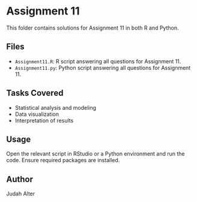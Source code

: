 # Assignment 11

This folder contains solutions for Assignment 11 in both R and Python.

## Files
- `Assignment11.R`: R script answering all questions for Assignment 11.
- `Assignment11.py`: Python script answering all questions for Assignment 11.

## Tasks Covered
- Statistical analysis and modeling
- Data visualization
- Interpretation of results

## Usage
Open the relevant script in RStudio or a Python environment and run the code. Ensure required packages are installed.

## Author
Judah Alter

